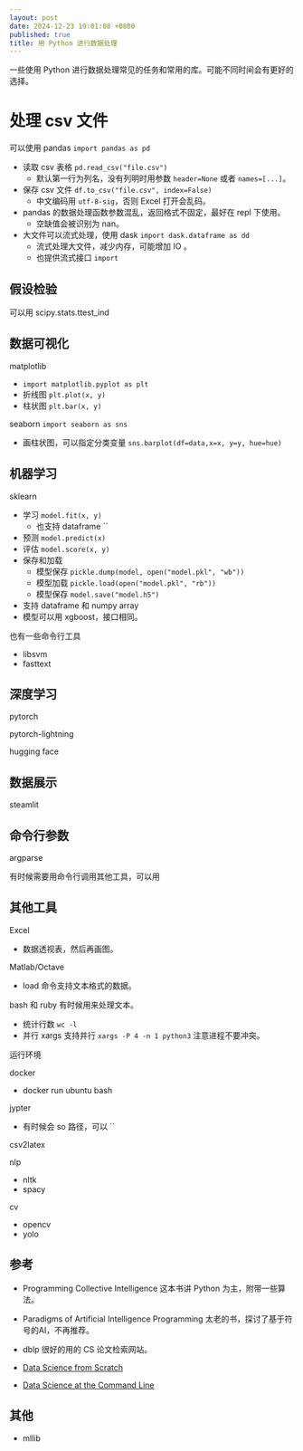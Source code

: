 ```yaml
---
layout: post
date: 2024-12-23 19:01:08 +0800
published: true
title: 用 Python 进行数据处理
---
```



一些使用 Python 进行数据处理常见的任务和常用的库。可能不同时间会有更好的选择。


# 处理 csv 文件


可以使用 pandas `import pandas as pd`
- 读取 csv 表格 `pd.read_csv("file.csv")`
  - 默认第一行为列名，没有列明时用参数 `header=None` 或者 `names=[...]`。   
- 保存 csv 文件 `df.to_csv("file.csv", index=False)`
  - 中文编码用 `utf-8-sig`，否则 Excel 打开会乱码。
- pandas 的数据处理函数参数混乱，返回格式不固定，最好在 repl 下使用。
  - 空缺值会被识别为 nan。
- 大文件可以流式处理，使用 dask `import dask.dataframe as dd`
  - 流式处理大文件，减少内存，可能增加 IO 。
  - 也提供流式接口 `import `

## 假设检验

可以用 scipy.stats.ttest_ind


## 数据可视化


matplotlib
- `import matplotlib.pyplot as plt`
- 折线图 `plt.plot(x, y)`
- 柱状图 `plt.bar(x, y)`

seaborn `import seaborn as sns`
- 画柱状图，可以指定分类变量 `sns.barplot(df=data,x=x, y=y, hue=hue)` 


## 机器学习

sklearn
- 学习 `model.fit(x, y)`
  - 也支持 dataframe ``
- 预测 `model.predict(x)`
- 评估 `model.score(x, y)`
- 保存和加载
  - 模型保存 `pickle.dump(model, open("model.pkl", "wb"))`
  - 模型加载 `pickle.load(open("model.pkl", "rb"))`
  - 模型保存 `model.save("model.h5")`
- 支持 dataframe 和 numpy array 
- 模型可以用 xgboost，接口相同。

也有一些命令行工具
- libsvm
- fasttext

## 深度学习

pytorch

pytorch-lightning

hugging face


## 数据展示

steamlit

## 命令行参数

argparse

有时候需要用命令行调用其他工具，可以用 

## 其他工具

Excel
- 数据透视表，然后再画图。

Matlab/Octave
- load 命令支持文本格式的数据。

bash 和 ruby 有时候用来处理文本。
- 统计行数 `wc -l`
- 并行 xargs 支持并行 `xargs -P 4 -n 1 python3` 注意进程不要冲突。

运行环境

docker
- docker run ubuntu bash


jypter
- 有时候会 so 路径，可以 ``

csv2latex

nlp
- nltk
- spacy

cv
- opencv
- yolo


## 参考

- Programming Collective Intelligence 这本书讲 Python 为主，附带一些算法。
- Paradigms of Artificial Intelligence Programming 太老的书，探讨了基于符号的AI，不再推荐。

- dblp 很好的用的 CS 论文检索网站。


- [Data Science from Scratch](https://github.com/joelgrus/data-science-from-scratch)
- [Data Science at the Command Line](https://github.com/jeroenjanssens/data-science-at-the-command-line)


## 其他

- mllib